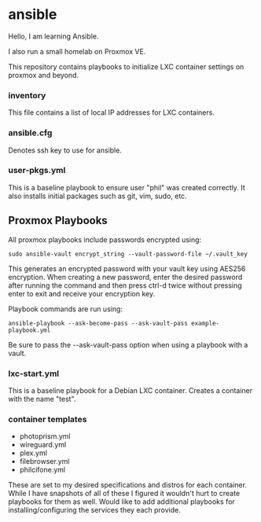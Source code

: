 # ansible

Hello, I am learning Ansible.

I also run a small homelab on Proxmox VE.

This repository contains playbooks to initialize LXC container settings on proxmox and beyond.

### inventory 

This file contains a list of local IP addresses for LXC containers.

### ansible.cfg

Denotes ssh key to use for ansible.

### user-pkgs.yml

This is a baseline playbook to ensure user "phil" was created correctly. It also installs initial packages such as git, vim, sudo, etc.

## Proxmox Playbooks

All proxmox playbooks include passwords encrypted using:

```shell
sudo ansible-vault encrypt_string --vault-password-file ~/.vault_key
```

This generates an encrypted password with your vault key using AES256 encryption. When creating a new password, enter the desired password after running the command and then press ctrl-d twice without pressing enter to exit and receive your encryption key.

Playbook commands are run using:

```shell
ansible-playbook --ask-become-pass --ask-vault-pass example-playbook.yml
``` 

Be sure to pass the --ask-vault-pass option when using a playbook with a vault.

### lxc-start.yml

This is a baseline playbook for a Debian LXC container. Creates a container with the name "test".

### container templates

- photoprism.yml
- wireguard.yml
- plex.yml
- filebrowser.yml
- philcifone.yml

These are set to my desired specifications and distros for each container. While I have snapshots of all of these I figured it wouldn't hurt to create playbooks for them as well. Would like to add additional playbooks for installing/configuring the services they each provide.
